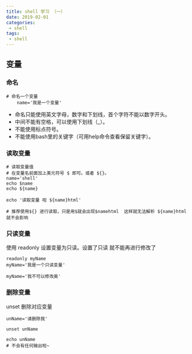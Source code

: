 ```yaml
---
title: shell 学习 （一）
date: 2019-02-01
categories: 
 - shell
tags:
 - shell
---
```



## 变量


### 命名
```shell
# 命名一个变量
    name='我是一个变量'
```
+ 命名只能使用英文字母，数字和下划线，首个字符不能以数字开头。
+ 中间不能有空格，可以使用下划线（_）。
+ 不能使用标点符号。
+ 不能使用bash里的关键字（可用help命令查看保留关键字）。

### 读取变量

```shell
# 读取变量值
# 在变量名前面加上美元符号 $ 即可。或者 ${}。
name='shell'
echo $name
echo ${name}

echo '读取变量 啦 ${name}html'

# 推荐使用${} 进行读取，只是用$就会出现$namehtml  这样就无法解析 ${name}html 就不会影响
```

### 只读变量
使用 readonly 设置变量为只读。设置了只读 就不能再进行修改了

```
readonly myName
myName='我是一个只读变量'

myName='我不可以修改奥'

```
### 删除变量
unset 删除对应变量

```shell
unName='请删除我'

unset unName

echo unName
# 不会有任何输出啦~

```
